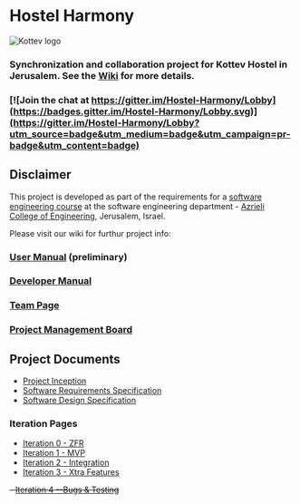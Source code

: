 # Hostel Harmony

![Kottev logo](http://kottev.co.il/wp-content/uploads/2017/01/logoooo.png)

### Synchronization and collaboration project for Kottev Hostel in Jerusalem. See the [Wiki](../../wiki/home) for more details.

### [![Join the chat at https://gitter.im/Hostel-Harmony/Lobby](https://badges.gitter.im/Hostel-Harmony/Lobby.svg)](https://gitter.im/Hostel-Harmony/Lobby?utm_source=badge&utm_medium=badge&utm_campaign=pr-badge&utm_content=badge)

## Disclaimer
This project is developed as part of the requirements for a [software engineering course](https://github.com/jce-il/se-class/wiki) at the software engineering department - [Azrieli College of Engineering](http://www.jce.ac.il/), Jerusalem, Israel.

Please visit our wiki for furthur project info: 

### [User Manual](../../wiki/User-manual) (preliminary)

### [Developer Manual](../../wiki/Developer-Manual)

### [Team Page](../../wiki/Team)

### [Project Management Board](https://github.com/elchi28/Hostel-Harmony/projects/1)
## Project Documents

- [Project Inception](../../wiki/inception---planning)
- [Software Requirements Specification](../../wiki/srs)
- [Software Design Specification](../../wiki/sds)

### Iteration Pages
- [Iteration 0 - ZFR](../../wiki/iter0-zfr)
- [Iteration 1 - MVP](https://github.com/elchi28/Hostel-Harmony/wiki/Iter1-MVP)
- [Iteration 2 - Integration](https://github.com/elchi28/Hostel-Harmony/wiki/Iter2--Integartion)
- [Iteration 3 - Xtra Features](https://github.com/elchi28/Hostel-Harmony/wiki/Iter3-Extra-Features)

~~- [Iteration 4 --Bugs & Testing]()~~
